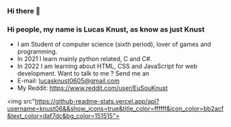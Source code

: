 ### Hi there 👋
### Hi people, my name is Lucas Knust, as know as just Knust

- I am Student of computer science (sixth period), lover of games and programming. 
- In 2021 I learn mainly python related, C and C#. 
- In 2022 I am learning about HTML, CSS and JavaScript for web development. Want to talk to me ? Send me an 
- E-mail: lucasknust0605@gmail.com
- My Reddit: https://www.reddit.com/user/EuSouKnust



<img src"https://github-readme-stats.vercel.app/api?username=knust06&&show_icons=true&title_color=ffffff&icon_color=bb2acf&text_color=daf7dc&bg_color=151515">
